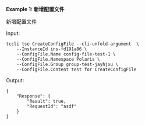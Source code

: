**Example 1: 新增配置文件**

新增配置文件

Input: 

```
tccli tse CreateConfigFile --cli-unfold-argument  \
    --InstanceId ins-fd191a86 \
    --ConfigFile.Name config-file-test-1 \
    --ConfigFile.Namespace Polaris \
    --ConfigFile.Group group-test-jayhjxu \
    --ConfigFile.Content test for CreateConfigFile
```

Output: 
```
{
    "Response": {
        "Result": true,
        "RequestId": "asdf"
    }
}
```

